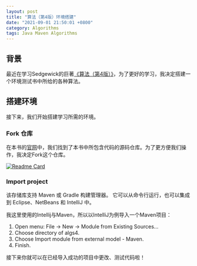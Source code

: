 ```yaml
---
layout: post
title: "算法（第4版）环境搭建"
date: "2021-09-01 21:50:01 +0800"
category: Algorithms
tags: Java Maven Algorithms
---
```


## 背景

最近在学习Sedgewick的巨著[《算法（第4版）》](https://www.amazon.cn/dp/B07MTCTPQY)，为了更好的学习，我决定搭建一个环境测试书中所给的各种算法。

## 搭建环境

接下来，我们开始搭建学习所需的环境。

### Fork 仓库

在本书的[官网](https://algs4.cs.princeton.edu/code/)中，我们找到了本书中所包含代码的源码仓库。为了更方便我们操作，我决定Fork这个仓库。

[![Readme Card](https://github-readme-stats.vercel.app/api/pin/?username=kevin-wayne&repo=algs4&show_owner=true)](https://github.com/kevin-wayne/algs4)

### Import project

该存储库支持 Maven 或 Gradle 构建管理器。 它可以从命令行运行，也可以集成到 Eclipse、NetBeans 和 IntelliJ 中。 

我这里使用的Intellij与Maven，所以以IntelliJ为例导入一个Maven项目：

1. Open menu: File -> New -> Module from Existing Sources...
2. Choose directory of algs4.
3. Choose Import module from external model - Maven.
4. Finish.

接下来你就可以在已经导入成功的项目中更改、测试代码啦！
